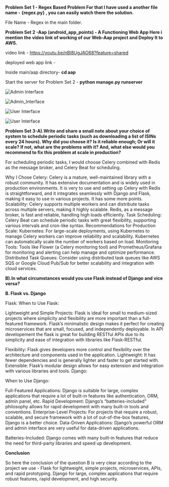 **Problem Set 1 - Regex Based Problem 
For that I have used a another file name - {regex.py} , you can easily watch there the solution.**

File Name - Regex in the main folder.


**Problem Set 2 -Aap (android_app_points) - A Functioning Web App
Here i mention the video link of working of our Web-Aap project and Deploy It to AWS.**

video link - https://youtu.be/nBl8UgJAO68?feature=shared

deployed web app link - 

Inside main/aap directory-
**cd aap**

Start the server for Problem Set 2 -
**python manage.py runserver**

![Admin Interface](/uploads/119aebace775f5d5ab056e88675f0683/Document_and_1_more_page_-_Personal_-_Microsoft__Edge_14-07-2024_14_54_51.png)

![Admin_Interface](/uploads/a848c726726fadcea70e15016b3b836f/Admin_Interface.jpg)

![User Interface](/uploads/290240f65329ebff0dc6370f59c8520f/Document_and_1_more_page_-_Personal_-_Microsoft__Edge_14-07-2024_14_54_09.png)

![User Interface](/uploads/bc4ef67172e4c5b45e5a3bc9fc22f7bb/Document_and_1_more_page_-_Personal_-_Microsoft__Edge_14-07-2024_04_35_27.png)


**Problem Set 3-A).Write and share a small note about your choice of system to schedule
                    periodic tasks (such as downloading a list of ISINs every 24 hours). Why did
                    you choose it? Is it reliable enough; Or will it scale? If not, what are the
                    problems with it? And, what else would you recommend to fix this problem at
                    scale in production?**

For scheduling periodic tasks, I would choose Celery combined with Redis as the message broker, and Celery Beat for scheduling.

Why I Chose Celery:
Celery is a mature, well-maintained library with a robust community. It has extensive documentation and is widely used in production environments.
It is very to use and setting up Celery with Redis is straightforward, and it integrates seamlessly with Django and Flask, making it easy to use in various projects. It has some more points.
Scalability: Celery supports multiple workers and can distribute tasks across multiple servers, making it highly scalable. Redis, as a message broker, is fast and reliable, handling high loads efficiently.
Task Scheduling: Celery Beat can schedule periodic tasks with great flexibility, supporting various intervals and cron-like syntax.
Recommendations for Production Scale:
Kubernetes: For large-scale deployments, using Kubernetes to manage Celery workers can improve reliability and scalability. Kubernetes can automatically scale the number of workers based on load.
Monitoring Tools: Tools like Flower (a Celery monitoring tool) and Prometheus/Grafana for monitoring and alerting can help manage and optimize performance.
Distributed Task Queues: Consider using distributed task queues like AWS SQS or Google Cloud Pub/Sub for better scalability and integration with cloud services.

**B).In what circumstances would you use Flask instead of Django and vice versa?**

**B. Flask vs. Django**

Flask:
When to Use Flask:

Lightweight and Simple Projects: Flask is ideal for small to medium-sized projects where simplicity and flexibility are more important than a full-featured framework.
Flask’s minimalistic design makes it perfect for creating microservices that are small, focused, and independently deployable.
In API developement the flask is great for building RESTful APIs due to its simplicity and ease of integration with libraries like Flask-RESTful.

Flexibility: Flask gives developers more control and flexibility over the architecture and components used in the application.
Lightweight: It has fewer dependencies and is generally lighter and faster to get started with.
Extensible: Flask’s modular design allows for easy extension and integration with various libraries and tools.
Django:

When to Use Django:

Full-Featured Applications: Django is suitable for large, complex applications that require a lot of built-in features like authentication, ORM, admin panel, etc.
Rapid Development: Django’s “batteries-included” philosophy allows for rapid development with many built-in tools and conventions.
Enterprise-Level Projects: For projects that require a robust, scalable, and secure framework with a lot of out-of-the-box features, Django is a better choice.
Data-Driven Applications: Django’s powerful ORM and admin interface are very useful for data-driven applications.

Batteries-Included: Django comes with many built-in features that reduce the need for third-party libraries and speed up development.

**Conclusion**

So here the conclusion of the question B is very clear according to the project we use -
Flask for lightweight, simple projects, microservices, APIs, and rapid prototyping.
Django for large, complex applications that require robust features, rapid development, and high security.

